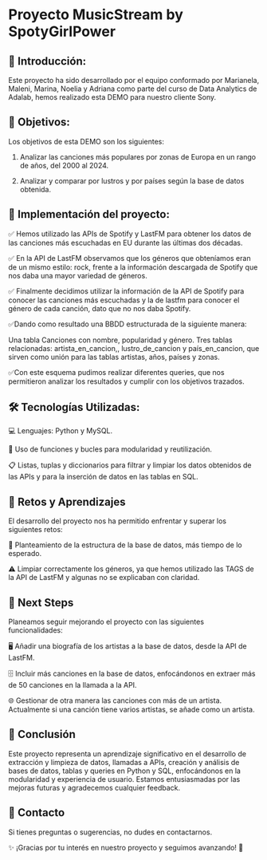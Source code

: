# Proyecto MusicStream by SpotyGirlPower

## 📌 Introducción:

Este proyecto ha sido desarrollado por el equipo conformado por Marianela, Maleni, Marina, Noelia y Adriana como parte del curso de Data Analytics de Adalab, hemos realizado esta DEMO para nuestro cliente Sony.

## 🎯 Objetivos:

Los objetivos de esta DEMO son los siguientes:

1. Analizar las canciones más populares por zonas de Europa en un rango de años, del 2000 al 2024.

2. Analizar y comparar por lustros y por países según la base de datos obtenida.

## 📝  Implementación del proyecto:

✅  Hemos utilizado las APIs de Spotify y LastFM  para obtener los datos de las canciones más escuchadas en EU durante las últimas dos décadas.

✅ En la API de LastFM observamos que los géneros que obteníamos eran de un mismo estilo: rock, frente a la información descargada de Spotify que nos daba una mayor variedad de géneros. 

✅ Finalmente decidimos utilizar la información de la API de Spotify para conocer las canciones más escuchadas y la de lastfm para conocer el género de cada canción, dato que no nos daba Spotify.

✅Dando como resultado una BBDD estructurada de la siguiente manera:

Una tabla Canciones con nombre, popularidad y género.
Tres tablas relacionadas: artista_en_cancion,, lustro_de_cancion y país_en_cancion, que sirven como unión para las tablas artistas, años, países y zonas.

✅Con este esquema pudimos realizar diferentes queries, que nos permitieron analizar los resultados y cumplir con los objetivos trazados.

## 🛠️ Tecnologías Utilizadas:

💻 Lenguajes: Python y MySQL.

🔗 Uso de funciones y bucles para modularidad y reutilización.

📋 Listas, tuplas y diccionarios para filtrar y limpiar los datos obtenidos de las APIs y para la inserción de datos en las tablas en SQL.


## 🚀 Retos y Aprendizajes
El desarrollo del proyecto nos ha permitido enfrentar y superar los siguientes retos:

📌 Planteamiento de la estructura de la base de datos, más tiempo de lo esperado.

⚠️ Limpiar correctamente los géneros, ya que hemos utilizado las TAGS de la API de LastFM y algunas no se explicaban con claridad. 


## 🔮 Next Steps
Planeamos seguir mejorando el proyecto con las siguientes funcionalidades:

🖥️ Añadir una biografía de los artistas a la base de datos, desde la API de LastFM.

🗄️ Incluir más canciones en la base de datos, enfocándonos en extraer más de 50 canciones en la llamada a la API.

🌐 Gestionar de otra manera las canciones con más de un artista. Actualmente si una canción tiene varios artistas, se añade como un artista.

## 🏁 Conclusión

Este proyecto representa un aprendizaje significativo en el desarrollo de extracción y limpieza de datos, llamadas a APIs, creación y análisis de bases de datos, tablas y queries en Python y SQL, enfocándonos en la modularidad y experiencia de usuario. Estamos entusiasmadas por las mejoras futuras y agradecemos cualquier feedback.

## 📩 Contacto
Si tienes preguntas o sugerencias, no dudes en contactarnos.

✨ ¡Gracias por tu interés en nuestro proyecto y seguimos avanzando! 🎉

